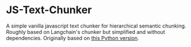 # JS-Text-Chunker
A simple vanilla javascript text chunker for hierarchical semantic chunking. Roughly based on Langchain's chunker but simplified and without dependencies. Originally based on [this Python version](https://gist.github.com/do-me/4c8159e5581e1b773df2e5b37182a605).

